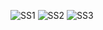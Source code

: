 ![SS1](https://user-images.githubusercontent.com/103030494/223649896-25a02590-c42f-466c-800c-8fcf2dc97f0b.png)
![SS2](https://user-images.githubusercontent.com/103030494/223649909-949c3271-33cf-466c-bd4f-73c10f7e5797.png)
![SS3](https://user-images.githubusercontent.com/103030494/223649928-271e9950-2502-45da-bc67-25c6d9def086.png)
